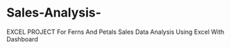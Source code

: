 # Sales-Analysis-
EXCEL  PROJECT For Ferns And Petals Sales Data Analysis Using Excel With Dashboard 
